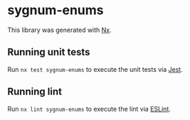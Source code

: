 # sygnum-enums

This library was generated with [Nx](https://nx.dev).

## Running unit tests

Run `nx test sygnum-enums` to execute the unit tests via [Jest](https://jestjs.io).

## Running lint

Run `nx lint sygnum-enums` to execute the lint via [ESLint](https://eslint.org/).
